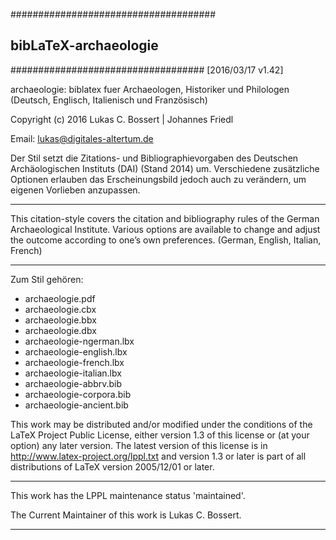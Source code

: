 #####################################
##      bibLaTeX-archaeologie     ##
###################################
[2016/03/17 v1.42]


archaeologie: biblatex fuer Archaeologen, 
Historiker und Philologen 
(Deutsch, Englisch, Italienisch und Französisch)

Copyright (c) 2016 Lukas C. Bossert | Johannes Friedl

Email: lukas@digitales-altertum.de

Der Stil setzt die Zitations- und Bibliographievorgaben 
des Deutschen Archäologischen Instituts (DAI) (Stand 2014) um. 
Verschiedene zusätzliche Optionen erlauben das Erscheinungsbild 
jedoch auch zu verändern, um eigenen Vorlieben anzupassen.

********************************************
This citation-style covers the citation and bibliography rules of 
the German Archaeological Institute. 
Various options are available to change and adjust 
the outcome according to one’s own preferences.
(German, English, Italian, French)
********************************************


Zum Stil gehören:
- archaeologie.pdf
- archaeologie.cbx
- archaeologie.bbx
- archaeologie.dbx
- archaeologie-ngerman.lbx
- archaeologie-english.lbx
- archaeologie-french.lbx
- archaeologie-italian.lbx
- archaeologie-abbrv.bib
- archaeologie-corpora.bib
- archaeologie-ancient.bib

This work may be distributed and/or modified under the
conditions of the LaTeX Project Public License, either version 1.3
of this license or (at your option) any later version.
The latest version of this license is in
http://www.latex-project.org/lppl.txt
and version 1.3 or later is part of all distributions of LaTeX
version 2005/12/01 or later.

***
This work has the LPPL maintenance status 'maintained'.

The Current Maintainer of this work is Lukas C. Bossert.
***
